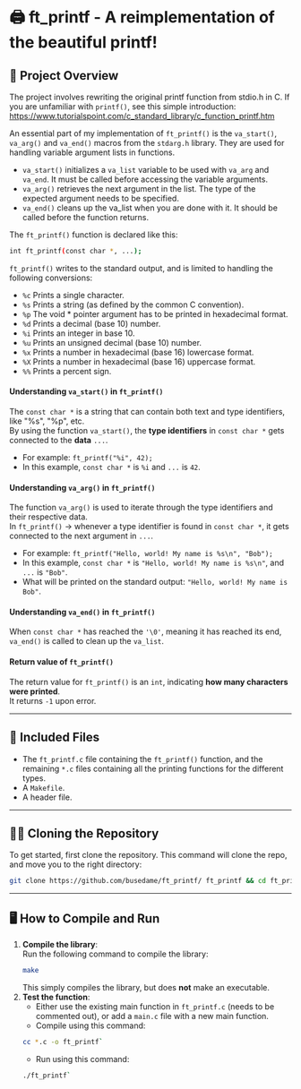 # 🖨️ **ft_printf - A reimplementation of the beautiful printf!**

## 🚀 **Project Overview**  
The project involves rewriting the original printf function from stdio.h in C.
If you are unfamiliar with `printf()`, see this simple introduction: https://www.tutorialspoint.com/c_standard_library/c_function_printf.htm

An essential part of my implementation of `ft_printf()` is the `va_start()`, `va_arg()` and `va_end()` macros
from the `stdarg.h` library. They are used for handling variable argument lists in functions.
- `va_start()` initializes a `va_list` variable to be used with `va_arg` and `va_end`. It must be called before accessing the variable arguments.
- `va_arg()` retrieves the next argument in the list. The type of the expected argument needs to be specified.
- `va_end()` cleans up the va_list when you are done with it. It should be called before the function returns.

The `ft_printf()` function is declared like this:
```bash
int ft_printf(const char *, ...);
```

`ft_printf()` writes to the standard output, and is limited to handling the following conversions:
- `%c` Prints a single character.
- `%s` Prints a string (as defined by the common C convention).
- `%p` The void * pointer argument has to be printed in hexadecimal format.
- `%d` Prints a decimal (base 10) number.
- `%i` Prints an integer in base 10.
- `%u` Prints an unsigned decimal (base 10) number.
- `%x` Prints a number in hexadecimal (base 16) lowercase format.
- `%X` Prints a number in hexadecimal (base 16) uppercase format.
- `%%` Prints a percent sign.

#### Understanding `va_start()` in `ft_printf()`
The `const char *` is a string that can contain both text and type identifiers, like "%s", "%p", etc.  
By using the function `va_start()`, the **type identifiers** in `const char *` gets connected to the **data** `...`.  
- For example: `ft_printf("%i", 42);`  
- In this example, `const char *` is `%i` and `...` is `42`.  

#### Understanding `va_arg()` in `ft_printf()`
The function `va_arg()` is used to iterate through the type identifiers and their respective data.  
In `ft_printf()` -> whenever a type identifier is found in `const char *`, it gets connected to the next argument in `...`.  
- For example: `ft_printf("Hello, world! My name is %s\n", "Bob");`  
- In this example, `const char *` is `"Hello, world! My name is %s\n"`, and `...` is `"Bob"`.  
- What will be printed on the standard output: `"Hello, world! My name is Bob"`.  

#### Understanding `va_end()` in `ft_printf()`
When `const char *` has reached the `'\0'`, meaning it has reached its end, `va_end()` is called to clean up the `va_list`.  

#### Return value of `ft_printf()`
The return value for `ft_printf()` is an `int`, indicating **how many characters were printed**.  
It returns `-1` upon error.

---

## 🧰 **Included Files**  
- The `ft_printf.c` file containing the `ft_printf()` function, and the remaining `*.c` files containing all the printing functions for the different types.
- A `Makefile`.
- A header file.

---

## 🧑‍💻 **Cloning the Repository**

To get started, first clone the repository.
This command will clone the repo, and move you to the right directory:
```bash
git clone https://github.com/busedame/ft_printf/ ft_printf && cd ft_printf
```
---

## 🖥️ **How to Compile and Run**  

1. **Compile the library**:  
	Run the following command to compile the library:  
	```bash
	make
	```
	This simply compiles the library, but does **not** make an executable.
2. **Test the function**:
	- Either use the existing main function in `ft_printf.c` (needs to be commented out), or add a `main.c` file with a new main function.
	- Compile using this command:
	```bash
	cc *.c -o ft_printf`
	```
 	- Run using this command:
	```bash
	./ft_printf`
 	```

